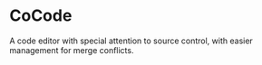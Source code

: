 # CoCode
A code editor with special attention to source control, with easier management for merge conflicts.
